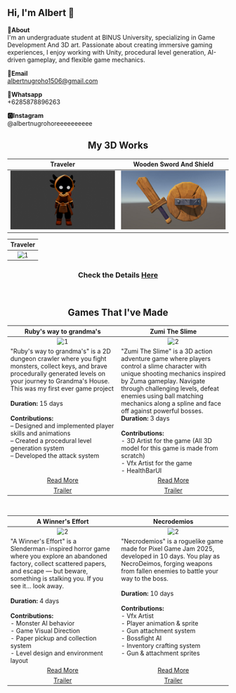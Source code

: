 Hi, I'm Albert 👋
---
**📌About** <br>
I'm an undergraduate student at BINUS University, specializing in Game Development And 3D art. Passionate about creating immersive gaming experiences, I enjoy working with Unity, procedural level generation, AI-driven gameplay, and flexible game mechanics.

**📩Email** <br>
albertnugroho1506@gmail.com

**📱Whatsapp** <br>
+6285878896263

**🅾Instagram** <br>
@albertnugrohoreeeeeeeeee

<h2 align = "center">My 3D Works</h2>
<table width="100%">
  <thead>
    <tr>
      <th width="50%" align="center">Traveler</th> <!--tittle-->
      <th width="50%" align="center">Wooden Sword And Shield</th> <!--tittle-->
    </tr>
  </thead>
  <tbody>
    <tr>
      <td align="center">
        <img src="https://github.com/AlbertNugroho/AlbertNugroho/blob/main/Traveler.png" alt="1" style="width:100%;height:auto;">
      </td>
      <td align="center">
        <img src="https://github.com/AlbertNugroho/AlbertNugroho/blob/main/Image%20Sequence_003_0000.jpg" alt="2" style="width:100%;height:auto;">
      </td>
    </tr>
  </tbody>
</table>
<table width="100%">
  <thead>
    <tr>
      <th width="100%" align="center">Traveler</th>
    </tr>
  </thead>
  <tbody>
    <td align="center">
        <img src="https://github.com/AlbertNugroho/AlbertNugroho/blob/main/Porot.gif" alt="1" style="width:100%;height:auto;">
      </td>
  </tbody>
</table>
<h3 align = "center">Check the Details <a href="https://albertnugroho.notion.site/Hi-I-m-Albert-Nugroho-23d6a917418280f69134c24453e813ca">Here</a></h3>
<br>
<h2 align = "center">Games That I've Made</h2>

<table width="100%">
  <thead>
    <tr>
      <th width="50%" align="center"><a>Ruby's way to grandma's</a></th> <!--tittle-->
      <th width="50%" align="center"><a>Zumi The Slime</a></th> <!--tittle-->
    </tr>
  </thead>
  <tbody>
    <tr>
      <td align="center">
        <img src="https://github.com/AlbertNugroho/AlbertNugroho/blob/main/Ruby%20Preview.gif" alt="1" style="width:100%;height:auto;">
      </td>
      <td align="center">
        <img src="https://github.com/AlbertNugroho/AlbertNugroho/blob/main/ZumiMain.gif" alt="2" style="width:100%;height:auto;">
      </td>
    </tr>
    <tr>
      <td valign="text-top">
  "Ruby's way to grandma's" is a 2D dungeon crawler where you fight monsters, collect keys, and brave procedurally generated levels on your journey to Grandma's House. This was my first ever game project 
  <br><br>
  <strong>Duration:</strong> 15 days  
  <br><br>
  <strong>Contributions:</strong><br>
  – Designed and implemented player skills and animations<br>
  – Created a procedural level generation system<br>
  – Developed the attack system  
</td>
      <td valign="text-top">
  "Zumi The Slime" is a 3D action adventure game where players control a slime character with unique shooting mechanics inspired by Zuma gameplay. Navigate through challenging levels, defeat enemies using ball matching mechanics along a spline and face off against powerful bosses.
  <strong>Duration:</strong> 3 days<br><br>
  <strong>Contributions:</strong><br>
  - 3D Artist for the game (All 3D model for this game is made from scratch)<br>
  - Vfx Artist for the game<br>
  - HealthBarUI<br>
</td>
    </tr>
    <tr>
      <td align="center"><a href="https://github.com/AlbertNugroho/Project-DungeonCrawler">Read More</a></td> <!--link1-->
      <td align="center"><a href="https://github.com/Alerica/Zumi-The-Slime">Read More</a></td> <!--link2-->
    </tr>
    <tr>
      <td align="center"><a href="https://www.youtube.com/watch?v=sIzs-qnkpN8">Trailer</a></td> <!--link1-->
      <td align="center"><a href="https://youtu.be/CBpGVyWhQTo">Trailer</a></td> <!--link2-->
    </tr>
  </tbody>
</table>


<br>


<table width="100%">
  <thead>
    <tr>
      <th width="50%"><a>A Winner's Effort</a></th> <!--tittle 3-->
      <th width="50%"><a>Necrodemios</a></th> <!--tittle 3-->
    </tr>
  </thead>
  <tbody>
    <tr>
      <td align="center" >
        <img src="https://github.com/AlbertNugroho/AlbertNugroho/blob/main/A%20winners%20Effort%20preview.gif" alt="2" style="width:100%;height:auto;">
      </td>
       <td align="center" >
        <img src="https://github.com/AlbertNugroho/AlbertNugroho/blob/main/PrevNecrodemios.gif" alt="2" style="width:100%;height:auto;">
      </td>
    </tr>
    <tr>
     <td valign="text-top">
  "A Winner's Effort" is a Slenderman-inspired horror game where you explore an abandoned factory, collect scattered papers, and escape — but beware, something is stalking you. If you see it… look away.<br><br>
  <strong>Duration:</strong> 4 days<br><br>
  <strong>Contributions:</strong><br>
  - Monster AI behavior<br>
  - Game Visual Direction<br>
  - Paper pickup and collection system<br>
  - Level design and environment layout
</td>
      <td valign="text-top">
  "Necrodemios" is a roguelike game made for Pixel Game Jam 2025, developed in 10 days. You play as NecroDeimos, forging weapons from fallen enemies to battle your way to the boss.<br><br>
  <strong>Duration:</strong> 10 days<br><br>
  <strong>Contributions:</strong><br>
  - Vfx Artist<br>
  - Player animation & sprite<br>
  - Gun attachment system<br>
  - Bossfight AI<br>
  - Inventory crafting system<br>
  - Gun & attachment sprites
</td>
    <tr>
      <td align="center"><a href="https://github.com/AlbertNugroho/Project-A-Winners-Resolve">Read More</a></td> <!--link 3-->
      <td align="center"><a href="https://github.com/AlbertNugroho/Project-PixelGameJam">Read More</a></td> <!--link 3-->
    </tr>
    <tr>
      <td align="center"><a href="https://www.youtube.com/watch?v=P4G3ocNLi5g">Trailer</a></td> <!--link2-->
      <td align="center"><a href="https://www.youtube.com/watch?v=4vcl18ngILU">Trailer</a></td> <!--link2-->
    </tr>

  </tbody>
</table>
<br>

